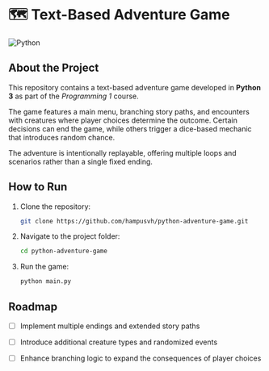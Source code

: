 # 🗺️ Text-Based Adventure Game

![Python](https://img.shields.io/badge/Python-3.x-blue?logo=python)

## About the Project

This repository contains a text-based adventure game developed in **Python 3** as part of the *Programming 1* course.  

The game features a main menu, branching story paths, and encounters with creatures where player choices determine the outcome. Certain decisions can end the game, while others trigger a dice-based mechanic that introduces random chance.  

The adventure is intentionally replayable, offering multiple loops and scenarios rather than a single fixed ending.


## How to Run

1. Clone the repository:
   ```bash
   git clone https://github.com/hampusvh/python-adventure-game.git
   ```

2. Navigate to the project folder:
   ```bash
   cd python-adventure-game
   ```
3. Run the game:
   ```bash
   python main.py
   ```
## Roadmap

- [ ] Implement multiple endings and extended story paths  
- [ ] Introduce additional creature types and randomized events  
- [ ] Enhance branching logic to expand the consequences of player choices  

